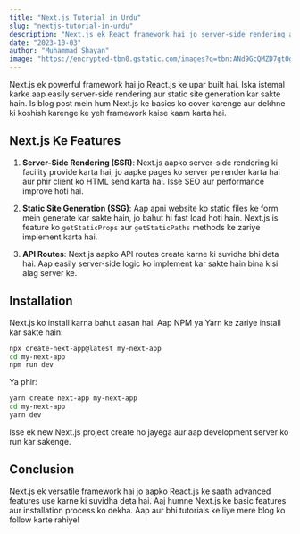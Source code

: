 ```yaml
---
title: "Next.js Tutorial in Urdu"
slug: "nextjs-tutorial-in-urdu"
description: "Next.js ek React framework hai jo server-side rendering aur static site generation support karta hai. Ye fast performance aur SEO-friendly features provide karta hai. Is blog mein, hum Next.js ke basics aur features ko cover karenge."
date: "2023-10-03"
author: "Muhammad Shayan"
image: "https://encrypted-tbn0.gstatic.com/images?q=tbn:ANd9GcQMZD7gtOg-aRXiYZ_ZkmYGch46UxHAygL-Pw&s"
---
```


Next.js ek powerful framework hai jo React.js ke upar built hai. Iska istemal karke aap easily server-side rendering aur static site generation kar sakte hain. Is blog post mein hum Next.js ke basics ko cover karenge aur dekhne ki koshish karenge ke yeh framework kaise kaam karta hai.

## Next.js Ke Features

1. **Server-Side Rendering (SSR)**: Next.js aapko server-side rendering ki facility provide karta hai, jo aapke pages ko server pe render karta hai aur phir client ko HTML send karta hai. Isse SEO aur performance improve hoti hai.
   
2. **Static Site Generation (SSG)**: Aap apni website ko static files ke form mein generate kar sakte hain, jo bahut hi fast load hoti hain. Next.js is feature ko `getStaticProps` aur `getStaticPaths` methods ke zariye implement karta hai.

3. **API Routes**: Next.js aapko API routes create karne ki suvidha bhi deta hai. Aap easily server-side logic ko implement kar sakte hain bina kisi alag server ke.

## Installation

Next.js ko install karna bahut aasan hai. Aap NPM ya Yarn ke zariye install kar sakte hain:

```bash
npx create-next-app@latest my-next-app
cd my-next-app
npm run dev
```

Ya phir:

```bash
yarn create next-app my-next-app
cd my-next-app
yarn dev
```

Isse ek new Next.js project create ho jayega aur aap development server ko run kar sakenge.

## Conclusion

Next.js ek versatile framework hai jo aapko React.js ke saath advanced features use karne ki suvidha deta hai. Aaj humne Next.js ke basic features aur installation process ko dekha. Aap aur bhi tutorials ke liye mere blog ko follow karte rahiye!
